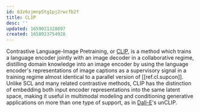 ```yaml
---
id: 63z6zjmnp5tg1pj2rwcfb2f
title: CLIP
desc: ''
updated: 1659021328897
created: 1658923754928
---
```

Contrastive Language-Image Pretraining, or [CLIP], is a method which trains a language encoder jointly with an image decoder in a collaborative regime, distilling domain knowledge into an image encoder by using the language encoder's representations of image captions as a supervisory signal in a training regime almost identical to a parallel version of [[ref.cl.supcon]]. Unlike SCL and many related contrastive methods, CLIP has the distinction of embedding both input encoder representations into the same latent space, making it useful in multimodal modeling and conditioning generative applications on more than one type of support, as in [Dall-E]'s unCLIP.

[clip]: https://openai.com/blog/clip/
[dall-e]: https://openai.com/blog/dall-e/